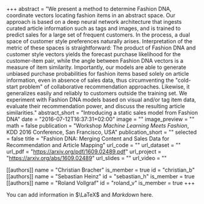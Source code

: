 +++
abstract = "We present a method to determine Fashion DNA, coordinate vectors locating fashion items in an abstract space. Our approach is based on a deep neural network architecture that ingests curated article information such as tags and images, and is trained to predict sales for a large set of frequent customers. In the process, a dual space of customer style preferences naturally arises. Interpretation of the metric of these spaces is straightforward: The product of Fashion DNA and customer style vectors yields the forecast purchase likelihood for the customer-item pair, while the angle between Fashion DNA vectors is a measure of item similarity. Importantly, our models are able to generate unbiased purchase probabilities for fashion items based solely on article information, even in absence of sales data, thus circumventing the \"cold-start problem\" of collaborative recommendation approaches. Likewise, it generalizes easily and reliably to customers outside the training set. We experiment with Fashion DNA models based on visual and/or tag item data, evaluate their recommendation power, and discuss the resulting article similarities."
abstract_short = "Introducing a static sales model from Fashion DNA"
date = "2016-07-12T16:37:31+02:00"
image = ""
image_preview = ""
math = false
publication = "Workshop _Machine Learning Meets Fashion_, KDD 2016 Conference, San Francisco, USA"
publication_short = ""
selected = false
title = "Fashion DNA: Merging Content and Sales Data for Recommendation and Article Mapping"
url_code = ""
url_dataset = ""
url_pdf = "https://arxiv.org/pdf/1609.02489.pdf"
url_project = "https://arxiv.org/abs/1609.02489"
url_slides = ""
url_video = ""

[[authors]]
    name = "Christian Bracher"
    is_member = true
    id = "christian_b"
[[authors]]
    name = "Sebastian Heinz"
    id = "sebastian_h"
    is_member = true
[[authors]]
    name = "Roland Vollgraf"
    id = "roland_v"
    is_member = true
+++


You can add information in $\LaTeX$ and *Markdown* here.
